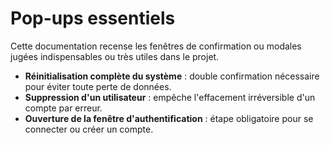 # Pop-ups essentiels

Cette documentation recense les fenêtres de confirmation ou modales jugées indispensables ou très utiles dans le projet.

- **Réinitialisation complète du système** : double confirmation nécessaire pour éviter toute perte de données.
- **Suppression d'un utilisateur** : empêche l'effacement irréversible d'un compte par erreur.
- **Ouverture de la fenêtre d'authentification** : étape obligatoire pour se connecter ou créer un compte.
